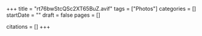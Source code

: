 +++
title = "rt76bwStcQSc2XT65BuZ.avif"
tags = ["Photos"]
categories = []
startDate = ""
draft = false
pages = []

citations = []
+++
